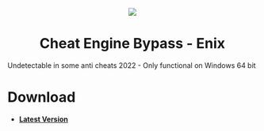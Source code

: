 <p align="center">
    <a href="https://github.com/cheat-engine/cheat-engine/raw/master/Cheat%20Engine/images">
        <img src="https://github.com/cheat-engine/cheat-engine/raw/master/Cheat%20Engine/images/celogo.png" />
    </a>
</p>

<h1 align="center">Cheat Engine Bypass - Enix</h1>

Undetectable in some anti cheats 2022 - Only functional on Windows 64 bit


# Download

  * **[Latest Version](https://github.com/MarshallSCPT/Cheat-Engine-Bypass/releases/)**
